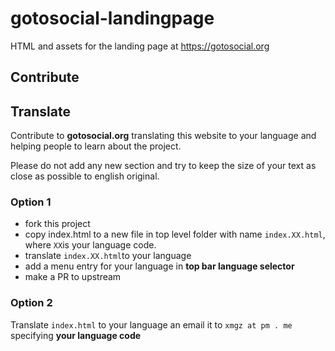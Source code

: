 # gotosocial-landingpage

HTML and assets for the landing page at https://gotosocial.org

## Contribute

## Translate

Contribute to **gotosocial.org** translating this website to your language and helping people to learn about the project.

Please do not add any new section and try to keep the size of your text as close as possible to english original.

### Option 1

* fork this project
* copy index.html to a new file in top level folder with name `index.XX.html`, where `XX`is your language code.
* translate `index.XX.html`to your language
* add a menu entry for your language in **top bar language selector**
* make a PR to upstream

### Option 2

Translate `index.html` to your language an email it to `xmgz at pm . me` specifying **your language code**

